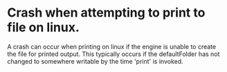 # Crash when attempting to print to file on linux.
A crash can occur when printing on linux if the engine is unable to create the file for printed output. This typically occurs if the defaultFolder has not changed to somewhere writable by the time 'print' is invoked.

